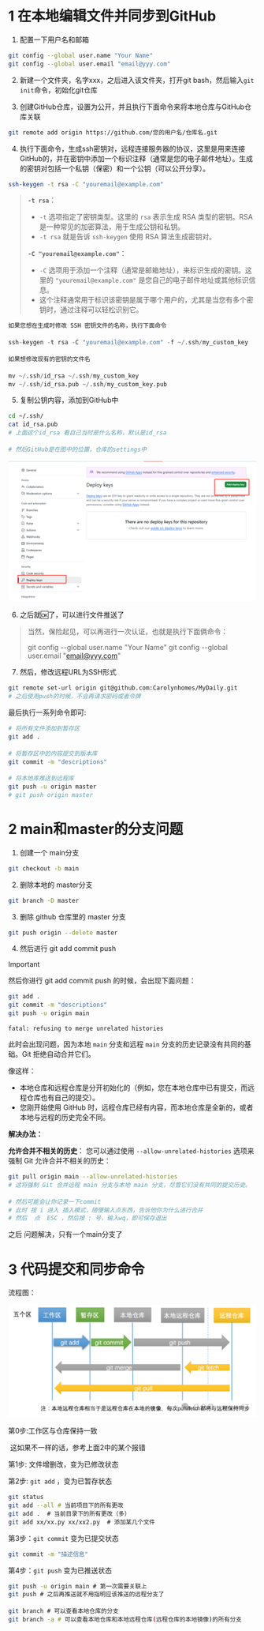 # 1 在本地编辑文件并同步到GitHub

1. 配置一下用户名和邮箱

```bash
git config --global user.name "Your Name"
git config --global user.email "email@yyy.com"
```



2. 新建一个文件夹，名字xxx，之后进入该文件夹，打开git bash，然后输入`git init`命令，初始化git仓库



3. 创建GitHub仓库，设置为公开，并且执行下面命令来将本地仓库与GitHub仓库关联

```bash
git remote add origin https://github.com/您的用户名/仓库名.git
```



4. 执行下面命令，生成ssh密钥对，远程连接服务器的协议，这里是用来连接GitHub的，并在密钥中添加一个标识注释（通常是您的电子邮件地址）。生成的密钥对包括一个私钥（保密）和一个公钥（可以公开分享）。

```bash
ssh-keygen -t rsa -C "youremail@example.com"
```

> **`-t rsa`**：
>
> - `-t` 选项指定了密钥类型。这里的 `rsa` 表示生成 RSA 类型的密钥。RSA 是一种常见的加密算法，用于生成公钥和私钥。
> - `-t rsa` 就是告诉 `ssh-keygen` 使用 RSA 算法生成密钥对。
>
> 
>
> **`-C "youremail@example.com"`**：
>
> - `-C` 选项用于添加一个注释（通常是邮箱地址），来标识生成的密钥。这里的 `"youremail@example.com"` 是您自己的电子邮件地址或其他标识信息。
> - 这个注释通常用于标识该密钥是属于哪个用户的，尤其是当您有多个密钥时，通过注释可以轻松识别它。

```python
如果您想在生成时修改 SSH 密钥文件的名称，执行下面命令

ssh-keygen -t rsa -C "youremail@example.com" -f ~/.ssh/my_custom_key

如果想修改现有的密钥的文件名

mv ~/.ssh/id_rsa ~/.ssh/my_custom_key
mv ~/.ssh/id_rsa.pub ~/.ssh/my_custom_key.pub
```



5.  复制公钥内容，添加到GitHub中

```bash
cd ~/.ssh/
cat id_rsa.pub
# 上面这个id_rsa 看自己当时是什么名称，默认是id_rsa

# 然后GitHub是在图中的位置，仓库的settings中
```

![image-20250302185745908](git基本操作.assets/image-20250302185745908.png)



6. 之后就🆗了，可以进行文件推送了

> 当然，保险起见，可以再进行一次认证，也就是执行下面俩命令：
>
> git config --global user.name "Your Name"
> git config --global user.email "email@yyy.com"



7. 然后，修改远程URL为SSH形式

```bash
git remote set-url origin git@github.com:Carolynhomes/MyDaily.git
# 之后使用push的时候，不会再请求密码或者令牌
```



最后执行一系列命令即可:

```bash
# 将所有文件添加到暂存区
git add .

# 将暂存区中的内容提交到版本库
git commit -m "descriptions"

# 将本地库推送到远程库
git push -u origin master
# git push origin master
```

# 2 main和master的分支问题

1. 创建一个 main分支

```bash
git checkout -b main
```



2. 删除本地的 master分支

```bash
git branch -D master
```



3. 删除 github 仓库里的 master 分支

```bash
git push origin --delete master
```



4. 然后进行  git add commit push 

> [!important]
>
> 然后你进行 git add commit push 的时候，会出现下面问题：
>
> ```bash
> git add .
> git commit -m "descriptions"
> git push -u origin main
> ```
>
> 
>
> ```
> fatal: refusing to merge unrelated histories
> ```
>
> 此时会出现问题，因为本地 `main` 分支和远程 `main` 分支的历史记录没有共同的基础。Git 拒绝自动合并它们。
>
> 像这样：
>
> - 本地仓库和远程仓库是分开初始化的（例如，您在本地仓库中已有提交，而远程仓库也有自己的提交）。
> - 您刚开始使用 GitHub 时，远程仓库已经有内容，而本地仓库是全新的，或者本地与远程的历史完全不同。



**解决办法：**

**允许合并不相关的历史**： 您可以通过使用 `--allow-unrelated-histories` 选项来强制 Git 允许合并不相关的历史：

```bash
git pull origin main --allow-unrelated-histories
# 这将强制 Git 合并远程 main 分支与本地 main 分支，尽管它们没有共同的提交历史。

# 然后可能会让你记录一下commit
# 此时 按 i 进入 插入模式，随便输入点东西，告诉他你为什么进行合并
# 然后  点  ESC ，然后按 : 号，输入wq，即可保存退出 
```

之后 问题解决，只有一个main分支了

# 3 代码提交和同步命令

流程图：

![9b5c53912abf93cd453d31b0cfee6d87](git基本操作.assets/9b5c53912abf93cd453d31b0cfee6d87.png)

第0步:工作区与仓库保持一致

​	这如果不一样的话，参考上面2中的某个报错

第1步: 文件增删改，变为已修改状态



第2步: `git add` ，变为已暂存状态

```bash
git status
git add --all # 当前项目下的所有更改
git add .  # 当前目录下的所有更改（多）
git add xx/xx.py xx/xx2.py  # 添加某几个文件
```

第3步：`git commit` 变为已提交状态

```bash
git commit -m "描述信息"
```

第4步：`git push` 变为已推送状态

```bash
git push -u origin main # 第一次需要关联上
git push # 之后再推送就不用指明应该推送的远程分支了

git branch # 可以查看本地仓库的分支
git branch -a # 可以查看本地仓库和本地远程仓库(远程仓库的本地镜像)的所有分支
```



